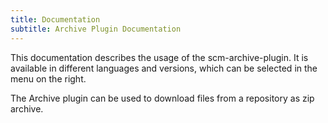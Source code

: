 ```yaml
---
title: Documentation
subtitle: Archive Plugin Documentation
---
```

This documentation describes the usage of the scm-archive-plugin. It is available in different languages and versions, which can be selected in the menu on the right.

The Archive plugin can be used to download files from a repository as zip archive. 

